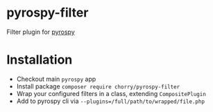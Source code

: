 # pyrospy-filter
Filter plugin for [pyrospy](https://github.com/zoonru/pyrospy)

# Installation
* Checkout main `pyrospy` app
* Install package `composer require chorry/pyrospy-filter`
* Wrap your configured filters in a class, extending `CompositePlugin` 
* Add to pyrospy cli via `--plugins=/full/path/to/wrapped/file.php` 
